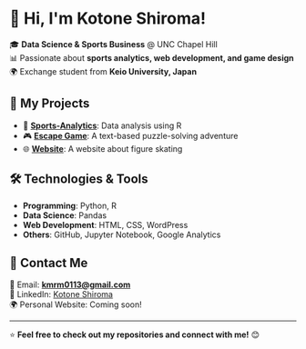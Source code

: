 # 👋 Hi, I'm Kotone Shiroma!
🎓 **Data Science & Sports Business** @ UNC Chapel Hill  
📊 Passionate about **sports analytics, web development, and game design**  
🌍 Exchange student from **Keio University, Japan**  

## 🚀 My Projects
- 🏀 **[Sports-Analytics](https://github.com/kktn-13/Sports-Analytics)**: Data analysis using R
- 🎮 **[Escape Game](https://github.com/kktn-13/Escape-game)**: A text-based puzzle-solving adventure
- 🌐 **[Website](https://skatematome.com/)**: A website about figure skating

## 🛠 Technologies & Tools
- **Programming**: Python, R
- **Data Science**: Pandas
- **Web Development**: HTML, CSS, WordPress
- **Others**: GitHub, Jupyter Notebook, Google Analytics

## 📩 Contact Me
📧 Email: **kmrm0113@gmail.com**  
🔗 LinkedIn: [Kotone Shiroma](https://www.linkedin.com/in/kotoneshiroma/)  
🌍 Personal Website: Coming soon!  

---
⭐ **Feel free to check out my repositories and connect with me!** 😊
